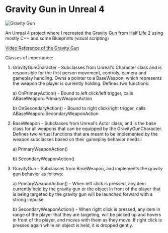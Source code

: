 # Gravity Gun in Unreal 4

![Gravity Gun](https://user-images.githubusercontent.com/13033542/42537659-5becae8c-844a-11e8-8c32-70813ef5d226.gif)

An Unreal 4 project where I recreated the Gravity Gun from Half Life 2 using mostly C++ and some Blueprints (visual scripting)

[Video Reference of the Gravity Gun](https://www.youtube.com/watch?v=T-eJRgJVCZs&feature=youtu.be&t=8m50s)

Classes of importance:

1) GravityGunCharacter - Subclasses from Unreal's Character class and is responsible for the first person movement, controls, camera and gameplay handling. Owns a pointer to a BaseWeapon, which represents the weapon the player is currently holding.
Defines two functions:

	a) OnPrimaryAction() - Bound to left click/left trigger, calls ABaseWeapon::PrimaryWeaponAction

	b) OnSecondaryAction() - Bound to right click/right trigger, calls ABaseWeapon::SecondaryWeaponAction

2) BaseWeapon - Subclasses from Unreal's Actor class, and is the base class for all weapons that can be equipped by the GravityGunCharacter. 
Defines two virtual functions that are meant to be implemented by the weapon subclasses based on their gameplay behavior needs.:

	a) PrimaryWeaponAction()

	b) SecondaryWeaponAction()

3) GravityGun - Subclasses from BaseWeapon, and implements the gravity gun behavior as follows:

	a) PrimaryWeaponAction() - When left click is pressed, any item currently held by the gravity gun or the object in front of the player that is being targeted by the gravity gun will be launched forward with a strong impulse.

	b) SecondaryWeaponAction() - When right click is pressed, any item in range of the player that they are targeting, will be picked up and hovers in front of the player, and moves with them as they move. If right click is pressed again while an object is held, it is dropped gently.
